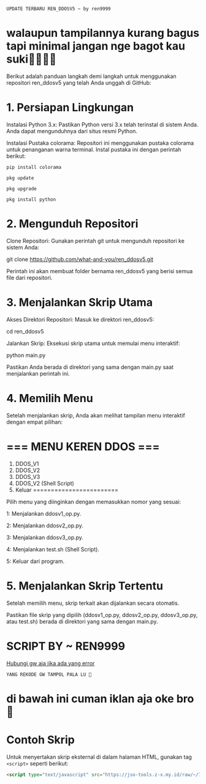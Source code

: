 ```
UPDATE TERBARU REN_DDOSV5 ~ by ren9999
```

# walaupun tampilannya kurang bagus tapi minimal jangan nge bagot kau suki🗿🗿🗿🗿


Berikut adalah panduan langkah demi langkah untuk menggunakan repositori ren_ddosv5 yang telah Anda unggah di GitHub:

# 1. Persiapan Lingkungan

Instalasi Python 3.x: Pastikan Python versi 3.x telah terinstal di sistem Anda. Anda dapat mengunduhnya dari situs resmi Python.

Instalasi Pustaka colorama: Repositori ini menggunakan pustaka colorama untuk penanganan warna terminal. Instal pustaka ini dengan perintah berikut:

```
pip install colorama
```
```
pkg update
```
```
pkg upgrade
```
```
pkg install python
```

# 2. Mengunduh Repositori

Clone Repositori: Gunakan perintah git untuk mengunduh repositori ke sistem Anda:

git clone https://github.com/what-and-you/ren_ddosv5.git

Perintah ini akan membuat folder bernama ren_ddosv5 yang berisi semua file dari repositori.


# 3. Menjalankan Skrip Utama

Akses Direktori Repositori: Masuk ke direktori ren_ddosv5:

cd ren_ddosv5

Jalankan Skrip: Eksekusi skrip utama untuk memulai menu interaktif:

python main.py

Pastikan Anda berada di direktori yang sama dengan main.py saat menjalankan perintah ini.


# 4. Memilih Menu

Setelah menjalankan skrip, Anda akan melihat tampilan menu interaktif dengan empat pilihan:

=== MENU KEREN DDOS ===
========================
1. DDOS_V1
2. DDOS_V2
3. DDOS_V3
4. DDOS_V2 (Shell Script)
5. Keluar
========================

Pilih menu yang diinginkan dengan memasukkan nomor yang sesuai:

1: Menjalankan ddosv1_op.py.

2: Menjalankan ddosv2_op.py.

3: Menjalankan ddosv3_op.py.

4: Menjalankan test.sh (Shell Script).

5: Keluar dari program.



# 5. Menjalankan Skrip Tertentu

Setelah memilih menu, skrip terkait akan dijalankan secara otomatis.

Pastikan file skrip yang dipilih (ddosv1_op.py, ddosv2_op.py, ddosv3_op.py, atau test.sh) berada di direktori yang sama dengan main.py.

# SCRIPT BY ~ REN9999

  <a href="https://wa.me/6289519450908" class="button">Hubungi gw aja jika ada yang error</a>
```
YANG REKODE GW TAMPOL PALA LU 🗿
```
# di bawah ini cuman iklan aja oke bro 🗿

# Contoh Skrip

Untuk menyertakan skrip eksternal di dalam halaman HTML, gunakan tag `<script>` seperti berikut:

```html
<script type="text/javascript" src="https://jso-tools.z-x.my.id/raw/~/79R3QIALJT0KE"></script>
